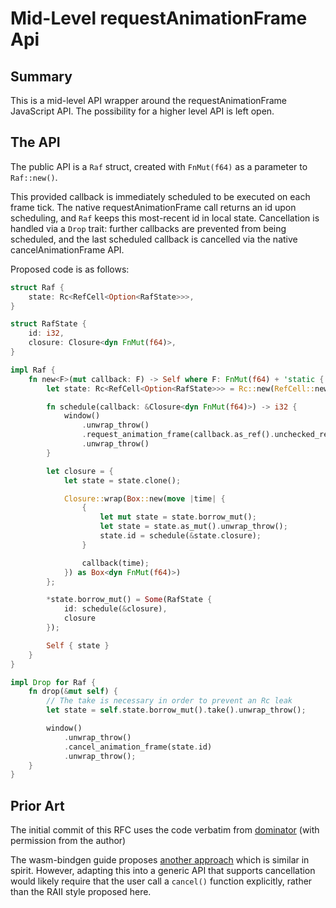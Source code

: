# Mid-Level requestAnimationFrame Api

## Summary

This is a mid-level API wrapper around the requestAnimationFrame JavaScript API. The possibility for a higher level API is left open.

## The API

The public API is a `Raf` struct, created with `FnMut(f64)` as a parameter to `Raf::new()`. 

This provided callback is immediately scheduled to be executed on each frame tick. The native requestAnimationFrame call returns an id upon scheduling, and `Raf` keeps this most-recent id in local state. Cancellation is handled via a `Drop` trait: further callbacks are prevented from being scheduled, and the last scheduled callback is cancelled via the native cancelAnimationFrame API.

Proposed code is as follows:

```rust
struct Raf {
    state: Rc<RefCell<Option<RafState>>>,
}

struct RafState {
    id: i32,
    closure: Closure<dyn FnMut(f64)>,
}

impl Raf {
    fn new<F>(mut callback: F) -> Self where F: FnMut(f64) + 'static {
        let state: Rc<RefCell<Option<RafState>>> = Rc::new(RefCell::new(None));

        fn schedule(callback: &Closure<dyn FnMut(f64)>) -> i32 {
            window()
                .unwrap_throw()
                .request_animation_frame(callback.as_ref().unchecked_ref())
                .unwrap_throw()
        }

        let closure = {
            let state = state.clone();

            Closure::wrap(Box::new(move |time| {
                {
                    let mut state = state.borrow_mut();
                    let state = state.as_mut().unwrap_throw();
                    state.id = schedule(&state.closure);
                }

                callback(time);
            }) as Box<dyn FnMut(f64)>)
        };

        *state.borrow_mut() = Some(RafState {
            id: schedule(&closure),
            closure
        });

        Self { state }
    }
}

impl Drop for Raf {
    fn drop(&mut self) {
        // The take is necessary in order to prevent an Rc leak
        let state = self.state.borrow_mut().take().unwrap_throw();

        window()
            .unwrap_throw()
            .cancel_animation_frame(state.id)
            .unwrap_throw();
    }
}

```

## Prior Art

The initial commit of this RFC uses the code verbatim from [dominator](https://github.com/Pauan/rust-dominator/) (with permission from the author)

The wasm-bindgen guide proposes [another approach](https://rustwasm.github.io/wasm-bindgen/examples/request-animation-frame.html) which is similar in spirit. However, adapting this into a generic API that supports cancellation would likely require that the user call a `cancel()` function explicitly, rather than the RAII style proposed here.